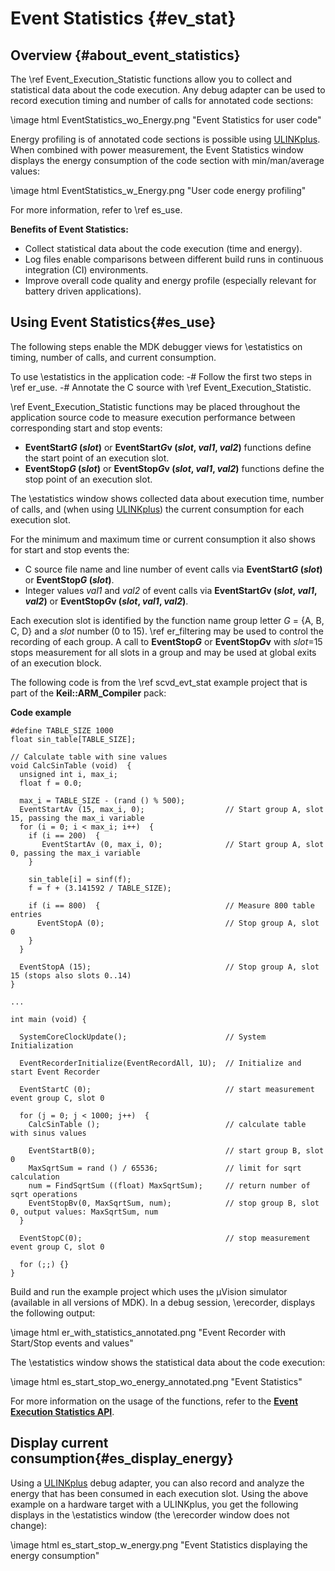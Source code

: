# Event Statistics {#ev_stat}

## Overview {#about_event_statistics}

The \ref Event_Execution_Statistic functions allow you to collect and statistical data about the code execution. Any 
debug adapter can be used to record execution timing and number of calls for annotated code sections:

\image html EventStatistics_wo_Energy.png "Event Statistics for user code"

Energy profiling is of annotated code sections is possible using <a href="https://www2.keil.com/mdk5/ulink/ulinkplus">ULINKplus</a>. 
When combined with power measurement, the Event Statistics window displays the energy consumption of the code section with min/man/average values:

\image html EventStatistics_w_Energy.png "User code energy profiling"

For more information, refer to \ref es_use.

**Benefits of Event Statistics:**
 - Collect statistical data about the code execution (time and energy).
 - Log files enable comparisons between different build runs in continuous integration (CI) environments.
 - Improve overall code quality and energy profile (especially relevant for battery driven applications).

## Using Event Statistics{#es_use}

The following steps enable the MDK debugger views for \estatistics on timing, number of calls, and current consumption.

To use \estatistics in the application code:
  -# Follow the first two steps in \ref er_use.
  -# Annotate the C source with \ref Event_Execution_Statistic.

\ref Event_Execution_Statistic functions may be placed throughout the application source code to measure execution performance between 
corresponding start and stop events:

- <b>EventStart<i>G</i> (<i>slot</i>)</b> or <b>EventStart<i>G</i>v (<i>slot</i>, <i>val1</i>, <i>val2</i>)</b> functions define the start point of an execution slot.
- <b>EventStop<i>G</i> (<i>slot</i>)</b> or <b>EventStop<i>G</i>v (<i>slot</i>, <i>val1</i>, <i>val2</i>)</b> functions define the stop point of an execution slot.

The \estatistics window shows collected data about execution time, number of calls, and (when using <a href="https://www2.keil.com/mdk5/ulink/ulinkplus">ULINKplus</a>) the current consumption
for each execution slot. 

For the minimum and maximum time or current consumption it also shows for start and stop events the:
- C source file name and line number of event calls via <b>EventStart<i>G</i> (<i>slot</i>)</b> or <b>EventStop<i>G</i> (<i>slot</i>)</b>.
- Integer values <i>val1</i> and <i>val2</i> of event calls via <b>EventStart<i>G</i>v (<i>slot</i>, <i>val1</i>, <i>val2</i>)</b> or <b>EventStop<i>G</i>v (<i>slot</i>, <i>val1</i>, <i>val2</i>)</b>.

Each execution slot is identified by the function name group letter <i>G</i> = {A, B, C, D} and a <i>slot</i> number (0 to 15). \ref er_filtering may be used to control the recording of each group.
A call to <b>EventStop<i>G</i></b> or <b>EventStop<i>G</i>v</b>  with <i>slot</i>=15 stops measurement for all slots in a group and may be used at global exits of an execution block.

The following code is  from the \ref scvd_evt_stat example project that is part of the <b>Keil::ARM_Compiler</b> pack:

**Code example**

```
#define TABLE_SIZE 1000
float sin_table[TABLE_SIZE];
 
// Calculate table with sine values 
void CalcSinTable (void)  {
  unsigned int i, max_i;
  float f = 0.0;
  
  max_i = TABLE_SIZE - (rand () % 500);
  EventStartAv (15, max_i, 0);                  // Start group A, slot 15, passing the max_i variable
  for (i = 0; i < max_i; i++)  {
    if (i == 200)  {
       EventStartAv (0, max_i, 0);              // Start group A, slot 0, passing the max_i variable
    }
 
    sin_table[i] = sinf(f);
    f = f + (3.141592 / TABLE_SIZE);
  
    if (i == 800)  {                            // Measure 800 table entries
      EventStopA (0);                           // Stop group A, slot 0
    }
  }
 
  EventStopA (15);                              // Stop group A, slot 15 (stops also slots 0..14)
}
 
...
 
int main (void) {
 
  SystemCoreClockUpdate();                      // System Initialization
  
  EventRecorderInitialize(EventRecordAll, 1U);  // Initialize and start Event Recorder
 
  EventStartC (0);                              // start measurement event group C, slot 0
 
  for (j = 0; j < 1000; j++)  {
    CalcSinTable ();                            // calculate table with sinus values
  
    EventStartB(0);                             // start group B, slot 0
    MaxSqrtSum = rand () / 65536;               // limit for sqrt calculation
    num = FindSqrtSum ((float) MaxSqrtSum);     // return number of sqrt operations
    EventStopBv(0, MaxSqrtSum, num);            // stop group B, slot 0, output values: MaxSqrtSum, num
  }
 
  EventStopC(0);                                // stop measurement event group C, slot 0
  
  for (;;) {}
}
```

Build and run the example project which uses the µVision simulator (available in all versions of MDK). In a debug session,
\erecorder, displays the following output:

\image html er_with_statistics_annotated.png "Event Recorder with Start/Stop events and values"

The \estatistics window shows the statistical data about the code execution:

\image html es_start_stop_wo_energy_annotated.png "Event Statistics"

For more information on the usage of the functions, refer to the 
<a href="group__Event__Execution__Statistic.html"><b>Event Execution Statistics API</b></a>.

## Display current consumption{#es_display_energy}

Using a <a href="https://www2.keil.com/mdk5/ulink/ulinkplus">ULINKplus</a> debug adapter, you can also record and analyze the
energy that has been consumed in each execution slot. Using the above example on a hardware target with a ULINKplus, you get the
following displays in the \estatistics window (the \erecorder window does not change):

\image html es_start_stop_w_energy.png "Event Statistics displaying the energy consumption"
